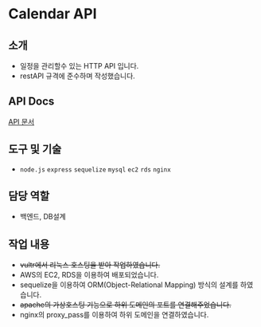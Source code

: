 # Calendar API

## 소개

- 일정을 관리할수 있는 HTTP API 입니다.
- restAPI 규격에 준수하며 작성했습니다.

## API Docs

[API 문서](https://api.kumas.dev/calendar/api-docs/)

## 도구 및 기술

- `node.js` `express` `sequelize` `mysql` `ec2` `rds` `nginx`

## 담당 역할

- 백엔드, DB설계

## 작업 내용

- ~~vultr에서 리눅스 호스팅을 받아 작업하였습니다.~~
- AWS의 EC2, RDS을 이용하여 배포되었습니다.
- sequelize을 이용하여 ORM(Object-Relational Mapping) 방식의 설계를 하였습니다.
- ~~apache의 가상호스팅 기능으로 하위 도메인의 포트를 연결해주었습니다.~~
- nginx의 proxy_pass를 이용하여 하위 도메인을 연결하였습니다.
